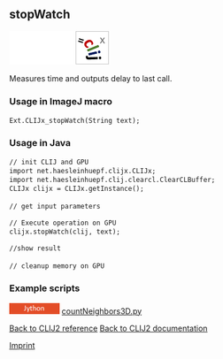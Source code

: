 ## stopWatch
<img src="images/mini_empty_logo.png"/><img src="images/mini_empty_logo.png"/><img src="images/mini_clijx_logo.png"/>

Measures time and outputs delay to last call.

### Usage in ImageJ macro
```
Ext.CLIJx_stopWatch(String text);
```


### Usage in Java
```
// init CLIJ and GPU
import net.haesleinhuepf.clijx.CLIJx;
import net.haesleinhuepf.clij.clearcl.ClearCLBuffer;
CLIJx clijx = CLIJx.getInstance();

// get input parameters
```

```
// Execute operation on GPU
clijx.stopWatch(clij, text);
```

```
//show result

// cleanup memory on GPU
```




### Example scripts
<a href="https://github.com/clij/clij2-docs/blob/master/src/main/jython/countNeighbors3D.py"><img src="images/language_jython.png" height="20"/></a> [countNeighbors3D.py](https://github.com/clij/clij2-docs/blob/master/src/main/jython/countNeighbors3D.py)  


[Back to CLIJ2 reference](https://clij.github.io/clij2-docs/reference)
[Back to CLIJ2 documentation](https://clij.github.io/clij2-docs)

[Imprint](https://clij.github.io/imprint)
